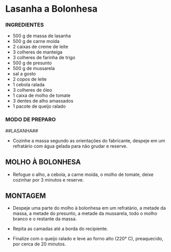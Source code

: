 # Lasanha a Bolonhesa

### INGREDIENTES ###
 - 500 g de massa de lasanha
 - 500 g de carne moída
 - 2 caixas de creme de leite
 - 3 colheres de manteiga
 - 3 colheres de farinha de trigo
 - 500 g de presunto
 - 500 g de mussarela
 - sal a gosto
 - 2 copos de leite
 - 1 cebola ralada
 - 3 colheres de óleo
 - 1 caixa de molho de tomate
 - 3 dentes de alho amassados
 - 1 pacote de queijo ralado


### MODO DE PREPARO ###
##LASANHA##
 - Cozinhe a massa segundo as orientações do fabricante, despeje em um refratário com água gelada para não grudar e reserve.

## MOLHO À BOLONHESA ##
 - Refogue o alho, a cebola, a carne moída, o molho de tomate, deixe cozinhar por 3 minutos e reserve.


## MONTAGEM ##
 - Despeje uma parte do molho à bolonhesa em um refratário, a metade da massa, a metade do presunto, a metade da mussarela, todo o molho branco e o restante da massa.

 - Repita as camadas até a borda do recipiente.

 - Finalize com o queijo ralado e leve ao forno alto (220° C), preaquecido, por cerca de 20 minutos.

